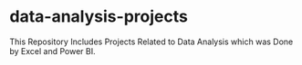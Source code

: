 # data-analysis-projects

 This Repository Includes Projects Related to Data Analysis which was Done by Excel and Power BI.
